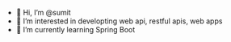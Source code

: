 - 👋 Hi, I’m @sumit
- 👀 I’m interested in developting web api, restful apis, web apps
- 🌱 I’m currently learning Spring Boot

<!---
sum008/sum008 is a ✨ special ✨ repository because its `README.md` (this file) appears on your GitHub profile.
You can click the Preview link to take a look at your changes.
--->
